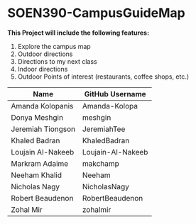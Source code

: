 # SOEN390-CampusGuideMap

**This Project will include the following features:**

1. Explore the campus map
2. Outdoor directions
3. Directions to my next class
4. Indoor directions
5. Outdoor Points of interest (restaurants, coffee shops, etc.)

Name | GitHub Username
------------ | -------------
Amanda Kolopanis | Amanda-Kolopa
Donya Meshgin | meshgin
Jeremiah Tiongson | JeremiahTee
Khaled Badran | KhaledBadran
Loujain Al-Nakeeb | Loujain-Al-Nakeeb
Markram Adaime | makchamp
Neeham Khalid | Neeham
Nicholas Nagy | NicholasNagy
Robert Beaudenon | RobertBeaudenon
Zohal Mir | zohalmir
